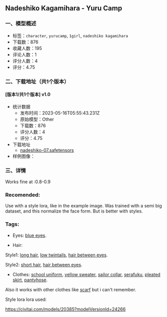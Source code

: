 ## Nadeshiko Kagamihara - Yuru Camp
### 一、模型概述

- 标签：`character`, `yurucamp`, `1girl`, `nadeshiko kagamihara`
- 下载数：876
- 收藏人数：195
- 评论人数：1
- 评分人数：4
- 评分：4.75

### 二、下载地址（共1个版本）

#### [版本1/共1个版本] v1.0

- 统计数据
  - 发布时间：2023-05-16T05:55:43.231Z
  - 原始模型：Other
  - 下载数：876
  - 评分人数：4
  - 评分：4.75
- 下载地址
  - [nadeshiko-07.safetensors](https://civitai.com/api/download/models/71984)
- 样例图像：

### 三、详情
<p>Works fine at :0.8-0.9</p><h3>Recomended:</h3><p>Use with a style lora, like in the example image. Was trained with a semi big dataset, and this normalize the face form. But is better with styles.</p><p></p><h3>Tags:</h3><ul><li><p>Eyes: <u>blue eyes</u>.</p></li><li><p>Hair:</p></li></ul><p>Style1: <u>long hair</u>, <u>low twintails</u>, <u>hair between eyes</u>.</p><p>Style2: <u>short hair</u>, <u>hair between eyes</u>.</p><ul><li><p>Clothes: <u>school uniform</u>, <u>yellow sweater</u>, <u>sailor collar</u>, <u>serafuku</u>, <u>pleated skirt</u>, <u>pantyhose</u>.</p></li></ul><p>Also it works with other clothes like <u>scarf</u> but i can't remember.</p><p></p><p>Style lora lora used: </p><p><a target="_blank" rel="ugc" href="https://civitai.com/models/20385?modelVersionId=24266">https://civitai.com/models/20385?modelVersionId=24266</a></p>